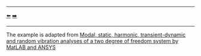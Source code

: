 ***
[⬅️](../029/README.md "Previous example")
[➡️](../031/README.md "Next example")
***

The example is adapted from [Modal, static, harmonic, transient-dynamic and random vibration analyses of a two degree of freedom system by MatLAB and ANSYS](https://doi.org/10.1177/03064190251333545)
